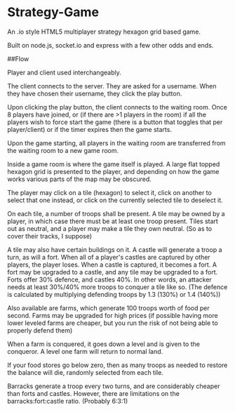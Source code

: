 # Strategy-Game

An .io style HTML5 multiplayer strategy hexagon grid based game.

Built on node.js, socket.io and express with a few other odds and ends.

##Flow

Player and client used interchangeably.

The client connects to the server. They are asked for a username. When they have chosen their username, they click the play button.

Upon clicking the play button, the client connects to the waiting room. Once 8 players have joined, or (if there are >1 players in the room) if all the players wish to force start the game (there is a button that toggles that per player/client) or if the timer expires then the game starts.

Upon the game starting, all players in the waiting room are transferred from the waiting room to a new game room.

Inside a game room is where the game itself is played. A large flat topped hexagon grid is presented to the player, and depending on how the game works various parts of the map may be obscured.

The player may click on a tile (hexagon) to select it, click on another to select that one instead, or click on the currently selected tile to deselect it.

On each tile, a number of troops shall be present. A tile may be owned by a player, in which case there must be at least one troop present. Tiles start out as neutral, and a player may make a tile they own neutral. (So as to cover their tracks, I suppose)

A tile may also have certain buildings on it. A castle will generate a troop a turn, as will a fort. When all of a player's castles are captured by other players, the player loses. When a castle is captured, it becomes a fort. A fort may be upgraded to a castle, and any tile may be upgraded to a fort. Forts offer 30% defence, and castles 40%. In other words, an attacker needs at least 30%/40% more troops to conquer a tile like so. (The defence is calculated by multiplying defending troops by 1.3 (130%) or 1.4 (140%))

Also available are farms, which generate 100 troops worth of food per second. Farms may be upgraded for high prices (if possible having more lower leveled farms are cheaper, but you run the risk of not being able to properly defend them)

When a farm is conquered, it goes down a level and is given to the conqueror. A level one farm will return to normal land.

If your food stores go below zero, then as many troops as needed to restore the balance will die, randomly selected from each tile.

Barracks generate a troop every two turns, and are considerably cheaper than forts and castles. However, there are limitations on the barracks:fort:castle ratio. (Probably 6:3:1)